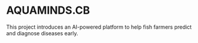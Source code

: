 # AQUAMINDS.CB
This project introduces an AI-powered platform to help fish farmers predict and diagnose diseases early.
